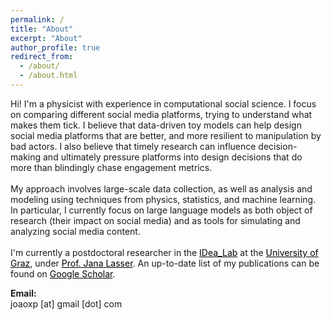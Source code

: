 ```yaml
---
permalink: /
title: "About"
excerpt: "About"
author_profile: true
redirect_from:
  - /about/
  - /about.html
---
```


<p style='text-align: left;'>
Hi! I'm a physicist with experience in computational social science. I focus on comparing different social media platforms, trying to understand what makes them tick. I believe that data-driven toy models can help design social media platforms that are better, and more resilient to manipulation by bad actors. I also believe that timely research can influence decision-making and ultimately pressure platforms into design decisions that do more than blindingly chase engagement metrics.
<br />
<br />
My approach involves large-scale data collection, as well as analysis and modeling using techniques from physics, statistics, and machine learning.  In particular, I currently focus on large language models as both object of research (their impact on social media) and as tools for simulating and analyzing social media content.
<br />
<br />
I'm currently a postdoctoral researcher in the <a style='color: black;' href='https://idea-lab.uni-graz.at/en/'>IDea_Lab</a> at the <a style='color: black;' href='https://www.uni-graz.at/en/'>University of Graz</a>, under <a style='color: black;' href='https://janalasser.at/'>Prof. Jana Lasser</a>. An up-to-date list of my publications can be found on <a style='color: black;' href='https://scholar.google.com/citations?user=nq61A04AAAAJ&hl=en'>Google Scholar</a>.</p>

**Email:**\
joaoxp [at] gmail [dot] com



